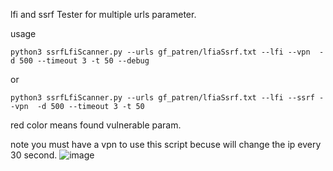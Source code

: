 lfi and ssrf Tester for multiple urls parameter.

usage
```
python3 ssrfLfiScanner.py --urls gf_patren/lfiaSsrf.txt --lfi --vpn  -d 500 --timeout 3 -t 50 --debug
```
or
```
python3 ssrfLfiScanner.py --urls gf_patren/lfiaSsrf.txt --lfi --ssrf --vpn  -d 500 --timeout 3 -t 50 
```

red color means found vulnerable param.

note you must have a vpn to use this script becuse will change the ip every 30 second.
![image](https://github.com/mohaned2210/lfiTester/assets/139042918/02fec31b-ad38-465c-9d65-c2d2473a9120)
